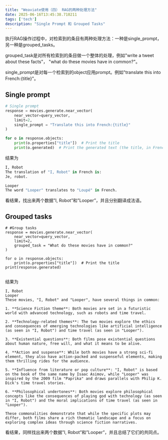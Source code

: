 ```yaml
---
title: "Weaviate使用（四） RAG的两种处理方法"
date: 2025-06-16T13:45:38.710211
tags: ['tech']
description: "Single Prompt 和 Grouped Tasks"
---
```


执行RAG操作过程中，对检索到的条目有两种处理方法：一种是single_prompt，另一种是grouped_tasks。

grouped_task是对所有检索到的条目做一个整体的处理，例如"write a tweet about these facts"， "what do these movies have in common?"。

single_prompt是对每一个检索到的object应用prompt。例如"translate this into French:{title}"。

## Single prompt

```python
# Single prompt
response = movies.generate.near_vector(
    near_vector=query_vector,
    limit=2,
    single_prompt = "Translate this into French:{title}"
)

for o in response.objects:
    print(o.properties["title"])  # Print the title
    print(o.generated)  # Print the generated text (the title, in French)

```

结果为

```python
I, Robot
The translation of "I, Robot" in French is:
Je, robot.

Looper
The word "Looper" translates to "Loupé" in French.

```

看结果，找出来两个数据”I, Robot”和”Looper”，并且分别翻译成法语。



## Grouped tasks

```plain text
# #Group tasks
response = movies.generate.near_vector(
    near_vector=query_vector,
    limit=2,
    grouped_task = "What do these movies have in common?"
)

for o in response.objects:
    print(o.properties["title"])  # Print the title
print(response.generated)


```

结果为

```plain text
I, Robot
Looper
These movies, "I, Robot" and "Looper", have several things in common:

1. **Science Fiction theme**: Both movies are set in a futuristic world with advanced technology, such as robots and time travel.

2. **Technology-related themes**: The two movies explore the ethics and consequences of emerging technologies like artificial intelligence (as seen in "I, Robot") and time travel (as seen in "Looper").

3. **Existential questions**: Both films pose existential questions about human nature, free will, and what it means to be alive.

4. **Action and suspense**: While both movies have a strong sci-fi element, they also have action-packed and suspenseful elements, making them thrilling rides for the audience.

5. **Influence from literature or pop culture**: "I, Robot" is based on the book of the same name by Isaac Asimov, while "Looper" was inspired by the 2009 film "Paprika" and draws parallels with Philip K. Dick's time travel stories.

6. **Philosophical undertones**: Both movies explore philosophical concepts like the consequences of playing god with technology (as seen in "I, Robot") and the moral implications of time travel (as seen in "Looper").

These commonalities demonstrate that while the specific plots may differ, both films share a rich thematic landscape and a focus on exploring complex ideas through science fiction narratives.

```



看结果，同样找出来两个数据”I, Robot”和”Looper”，并且总结了它们的共同点。

 